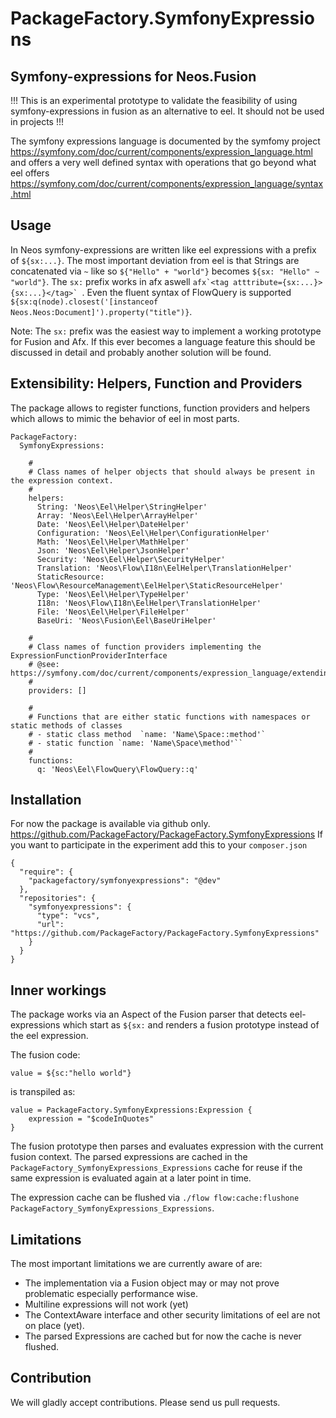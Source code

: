 # PackageFactory.SymfonyExpressions
## Symfony-expressions for Neos.Fusion

!!! This is an experimental prototype to validate the feasibility of using symfony-expressions in fusion as an alternative to eel. It should not be used in projects !!!

The symfony expressions language is documented by the symfomy project https://symfony.com/doc/current/components/expression_language.html 
and offers a very well defined syntax with operations that go beyond what eel offers https://symfony.com/doc/current/components/expression_language/syntax.html

## Usage 

In Neos symfony-expressions are written like eel expressions with a prefix of `${sx:...}`.
The most important deviation from eel is that Strings are concatenated via `~` like so `${"Hello" + "world"}` becomes `${sx: "Hello" ~ "world"}`.
The `sx:` prefix works in afx aswell ``afx`<tag atttribute={sx:...}>{sx:...}</tag>` ``.
Even the fluent syntax of FlowQuery is supported `${sx:q(node).closest('[instanceof Neos.Neos:Document]').property("title")}`.

Note: The `sx:` prefix was the easiest way to implement a working prototype for Fusion and Afx. 
If this ever becomes a language feature this should be discussed in detail and probably another solution will be found. 

## Extensibility: Helpers, Function and Providers

The package allows to register functions, function providers and helpers which allows to mimic the behavior of eel in most parts.
```
PackageFactory:
  SymfonyExpressions:

    #
    # Class names of helper objects that should always be present in the expression context.
    #
    helpers:
      String: 'Neos\Eel\Helper\StringHelper'
      Array: 'Neos\Eel\Helper\ArrayHelper'
      Date: 'Neos\Eel\Helper\DateHelper'
      Configuration: 'Neos\Eel\Helper\ConfigurationHelper'
      Math: 'Neos\Eel\Helper\MathHelper'
      Json: 'Neos\Eel\Helper\JsonHelper'
      Security: 'Neos\Eel\Helper\SecurityHelper'
      Translation: 'Neos\Flow\I18n\EelHelper\TranslationHelper'
      StaticResource: 'Neos\Flow\ResourceManagement\EelHelper\StaticResourceHelper'
      Type: 'Neos\Eel\Helper\TypeHelper'
      I18n: 'Neos\Flow\I18n\EelHelper\TranslationHelper'
      File: 'Neos\Eel\Helper\FileHelper'
      BaseUri: 'Neos\Fusion\Eel\BaseUriHelper'

    #
    # Class names of function providers implementing the ExpressionFunctionProviderInterface
    # @see: https://symfony.com/doc/current/components/expression_language/extending.html
    #
    providers: []

    #
    # Functions that are either static functions with namespaces or static methods of classes 
    # - static class method  `name: 'Name\Space::method'`
    # - static function `name: 'Name\Space\method'``
    # 
    functions:
      q: 'Neos\Eel\FlowQuery\FlowQuery::q'

```

## Installation

For now the package is available via github only. https://github.com/PackageFactory/PackageFactory.SymfonyExpressions
If you want to participate in the experiment add this to your `composer.json`

```
{
  "require": {    
    "packagefactory/symfonyexpressions": "@dev"
  },
  "repositories": {
    "symfonyexpressions": {
      "type": "vcs",
      "url": "https://github.com/PackageFactory/PackageFactory.SymfonyExpressions"
    } 
  }
}
```

## Inner workings

The package works via an Aspect of the Fusion parser that detects eel-expressions which start as `${sx:` and renders a fusion
prototype instead of the eel expression. 

The fusion code:
```
value = ${sc:"hello world"}
```
is transpiled as:
```
value = PackageFactory.SymfonyExpressions:Expression {
    expression = "$codeInQuotes"
}
```

The fusion prototype then parses and evaluates expression with the current fusion context. 
The parsed expressions are cached in the `PackageFactory_SymfonyExpressions_Expressions` cache for reuse if the same expression is 
evaluated again at a later point in time.
 
The expression cache can be flushed via `./flow flow:cache:flushone PackageFactory_SymfonyExpressions_Expressions`.

## Limitations
 
The most important limitations we are currently aware of are:
 
- The implementation via a Fusion object may or may not prove problematic especially performance wise.
- Multiline expressions will not work (yet)
- The ContextAware interface and other security limitations of eel are not on place (yet). 
- The parsed Expressions are cached but for now the cache is never flushed.

## Contribution
 
We will gladly accept contributions. Please send us pull requests.


